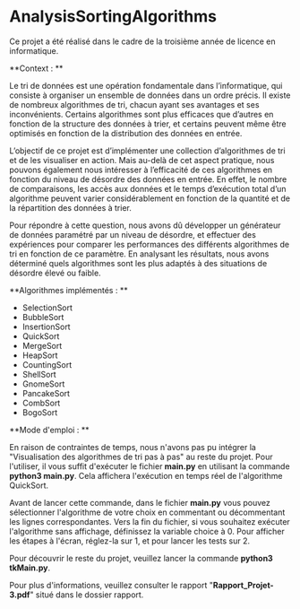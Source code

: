 # AnalysisSortingAlgorithms

Ce projet a été réalisé dans le cadre de la troisième année de licence en informatique.

**Context : **

Le tri de données est une opération fondamentale dans l’informatique, qui consiste à organiser un ensemble de données dans un ordre précis. Il existe de nombreux algorithmes de tri, chacun ayant ses avantages et ses inconvénients. Certains algorithmes sont plus efficaces que d’autres en fonction de la structure des données à trier, et certains peuvent même être optimisés en fonction de la distribution des données en entrée.


L’objectif de ce projet est d’implémenter une collection d’algorithmes de tri et de les visualiser en action. Mais au-delà de cet aspect pratique, nous pouvons également nous intéresser à l’efficacité de ces algorithmes en fonction du niveau de désordre des données en entrée. En effet, le nombre de comparaisons, les accès aux données et le temps d’exécution total d’un algorithme peuvent varier considérablement en fonction de la quantité et de la répartition des données à trier.


Pour répondre à cette question, nous avons dû développer un générateur de
données paramétré par un niveau de désordre, et effectuer des expériences pour
comparer les performances des différents algorithmes de tri en fonction de ce paramètre. En analysant les résultats, nous avons déterminé quels algorithmes sont les plus adaptés à des situations de désordre élevé ou faible.

**Algorithmes implémentés : **

- SelectionSort
- BubbleSort
- InsertionSort
- QuickSort
- MergeSort
- HeapSort
- CountingSort
- ShellSort
- GnomeSort
- PancakeSort
- CombSort
- BogoSort


**Mode d'emploi : **

En raison de contraintes de temps, nous n'avons pas pu intégrer la "Visualisation des algorithmes de tri pas à pas" au reste du projet. Pour l'utiliser, il vous suffit d'exécuter le fichier **main.py** en utilisant la commande **python3 main.py**. Cela affichera l'exécution en temps réel de l'algorithme QuickSort.

Avant de lancer cette commande, dans le fichier **main.py** vous pouvez sélectionner l'algorithme de votre choix en commentant ou décommentant les lignes correspondantes. Vers la fin du fichier, si vous souhaitez exécuter l'algorithme sans affichage, définissez la variable choice à 0. Pour afficher les étapes à l'écran, réglez-la sur 1, et pour lancer les tests sur 2.

Pour découvrir le reste du projet, veuillez lancer la commande **python3 tkMain.py**.

Pour plus d'informations, veuillez consulter le rapport "**Rapport_Projet-3.pdf**" situé dans le dossier rapport.
